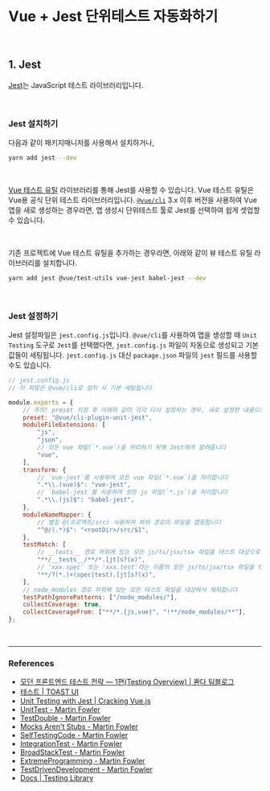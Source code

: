 # Vue + Jest 단위테스트 자동화하기

<br>

## 1. Jest

[Jest](https://jestjs.io/)는 JavaScript 테스트 라이브러리입니다.

<br>

### Jest 설치하기

다음과 같이 패키지매니저를 사용해서 설치하거나,

```zsh
yarn add jest --dev
```

<br>

[Vue 테스트 유틸](https://vue-test-utils.vuejs.org/) 라이브러리를 통해 Jest를 사용할 수 있습니다. Vue 테스트 유틸은 Vue용 공식 단위 테스트 라이브러리입니다. [`@vue/cli`](https://cli.vuejs.org/) 3.x 이후 버전을 사용하여 Vue 앱을 새로 생성하는 경우라면, 앱 생성시 단위테스트 툴로 Jest를 선택하여 쉽게 셋업할 수 있습니다.

<br>

기존 프로젝트에 Vue 테스트 유틸을 추가하는 경우라면, 아래와 같이 뷰 테스트 유틸 라이브러리를 설치합니다.

```zsh
yarn add jest @vue/test-utils vue-jest babel-jest --dev
```

<br>

### Jest 설정하기

Jest 설정파일은 `jest.config.js`입니다. `@vue/cli`를 사용하여 앱을 생성할 때 `Unit Testing` 도구로 `Jest`를 선택했다면, `jest.config.js` 파일이 자동으로 생성되고 기본값들이 세팅됩니다. `jest.config.js` 대신 `package.json` 파일의 `jest` 필드를 사용할 수도 있습니다.

```javascript
// jest.config.js
// 이 파일은 @vue/cli로 설치 시 기본 세팅됩니다

module.exports = {
	// 주의! preset 지정 후 아래와 같이 각각 다시 설정하는 경우, 새로 설정한 내용으로 적용됩니다
	preset: "@vue/cli-plugin-unit-jest",
	moduleFileExtensions: [
		"js",
		"json",
		// 모든 vue 파일(`*.vue`)을 처리하기 위해 Jest에게 알려줍니다
		"vue",
	],
	transform: {
		// `vue-jest`를 사용하여 모든 vue 파일(`*.vue`)을 처리합니다
		".*\\.(vue)$": "vue-jest",
		// `babel-jest`를 사용하여 모든 js 파일(`*.js`)을 처리합니다
		".*\\.(js)$": "babel-jest",
	},
	moduleNameMapper: {
		// 별칭 @(프로젝트/src) 사용하여 하위 경로의 파일을 맵핑합니다
		"^@/(.*)$": "<rootDir>/src/$1",
	},
	testMatch: [
		// __tests__ 경로 하위에 있는 모든 js/ts/jsx/tsx 파일을 테스트 대상으로 지정합니다
		"**/__tests__/**/*.[jt]s?(x)",
		// 'xxx.spec' 또는 'xxx.test'라는 이름의 모든 js/ts/jsx/tsx 파일을 테스트 대상으로 지정합니다
		"**/?(*.)+(spec|test).[jt]s?(x)",
	],
	// node_modules 경로 하위에 있는 모든 테스트 파일을 대상에서 제외합니다
	testPathIgnorePatterns: ["/node_modules/"],
	collectCoverage: true,
	collectCoverageFrom: ["**/*.{js,vue}", "!**/node_modules/**"],
};
```

<br>

---

### References

- [모던 프론트엔드 테스트 전략 — 1편(Testing Overview) | 콴다 팀블로그](https://blog.mathpresso.com/%EB%AA%A8%EB%8D%98-%ED%94%84%EB%A1%A0%ED%8A%B8%EC%97%94%EB%93%9C-%ED%85%8C%EC%8A%A4%ED%8A%B8-%EC%A0%84%EB%9E%B5-1%ED%8E%B8-841e87a613b2)
- [테스트 | TOAST UI](https://ui.toast.com/fe-guide/ko_TEST)
- [Unit Testing with Jest | Cracking Vue.js](https://joshua1988.github.io/vue-camp/testing/jest-testing.html#jest-%E1%84%89%E1%85%A9%E1%84%80%E1%85%A2)
- [UnitTest - Martin Fowler](https://martinfowler.com/bliki/UnitTest.html)
- [TestDouble - Martin Fowler](https://martinfowler.com/bliki/TestDouble.html)
- [Mocks Aren't Stubs - Martin Fowler](https://martinfowler.com/articles/mocksArentStubs.html)
- [SelfTestingCode - Martin Fowler](https://martinfowler.com/bliki/SelfTestingCode.html)
- [IntegrationTest - Martin Fowler](https://martinfowler.com/bliki/IntegrationTest.html)
- [BroadStackTest - Martin Fowler](https://martinfowler.com/bliki/BroadStackTest.html)
- [ExtremeProgramming - Martin Fowler](https://martinfowler.com/bliki/ExtremeProgramming.html)
- [TestDrivenDevelopment - Martin Fowler](https://martinfowler.com/bliki/TestDrivenDevelopment.html)
- [Docs | Testing Library](https://testing-library.com/docs/)

